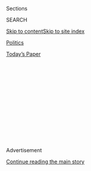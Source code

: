 <div id="app">

<div>

<div>

<div>

<div class="NYTAppHideMasthead css-1q2w90k e1suatyy0">

<div class="section css-ui9rw0 e1suatyy2">

<div class="css-eph4ug er09x8g0">

<div class="css-6n7j50">

</div>

<span class="css-1dv1kvn">Sections</span>

<div class="css-10488qs">

<span class="css-1dv1kvn">SEARCH</span>

</div>

[Skip to content](#site-content)[Skip to site
index](#site-index)

</div>

<div id="masthead-section-label" class="css-1wr3we4 eaxe0e00">

[Politics](https://www.nytimes3xbfgragh.onion/section/politics)

</div>

<div class="css-10698na e1huz5gh0">

</div>

</div>

<div id="masthead-bar-one" class="section hasLinks css-15hmgas e1csuq9d3">

<div class="css-uqyvli e1csuq9d0">

</div>

<div class="css-1uqjmks e1csuq9d1">

</div>

<div class="css-9e9ivx">

[](https://myaccount.nytimes3xbfgragh.onion/auth/login?response_type=cookie&client_id=vi)

</div>

<div class="css-1bvtpon e1csuq9d2">

[Today’s
Paper](https://www.nytimes3xbfgragh.onion/section/todayspaper)

</div>

</div>

</div>

</div>

<div data-aria-hidden="false">

<div id="site-content" data-role="main">

<div>

<div class="css-1aor85t" style="opacity:0.000000001;z-index:-1;visibility:hidden">

<div class="css-1hqnpie">

<div class="css-epjblv">

<span class="css-17xtcya">[Politics](/section/politics)</span><span class="css-x15j1o">|</span><span class="css-fwqvlz">Trump
Signs Landmark Land Conservation
Bill</span>

</div>

<div class="css-k008qs">

<div class="css-1iwv8en">

<span class="css-18z7m18"></span>

<div>

</div>

</div>

<span class="css-1n6z4y">https://nyti.ms/39WazO5</span>

<div class="css-1705lsu">

<div class="css-4xjgmj">

<div class="css-4skfbu" data-role="toolbar" data-aria-label="Social Media Share buttons, Save button, and Comments Panel with current comment count" data-testid="share-tools">

  - 
  - 
  - 
  - 
    
    <div class="css-6n7j50">
    
    </div>

  - 

</div>

</div>

</div>

</div>

</div>

</div>

<div id="NYT_TOP_BANNER_REGION" class="css-13pd83m">

</div>

<div id="top-wrapper" class="css-1sy8kpn">

<div id="top-slug" class="css-l9onyx">

Advertisement

</div>

[Continue reading the main
story](#after-top)

<div class="ad top-wrapper" style="text-align:center;height:100%;display:block;min-height:250px">

<div id="top" class="place-ad" data-position="top" data-size-key="top">

</div>

</div>

<div id="after-top">

</div>

</div>

<div>

<div id="sponsor-wrapper" class="css-1hyfx7x">

<div id="sponsor-slug" class="css-19vbshk">

Supported by

</div>

[Continue reading the main
story](#after-sponsor)

<div id="sponsor" class="ad sponsor-wrapper" style="text-align:center;height:100%;display:block">

</div>

<div id="after-sponsor">

</div>

</div>

<div class="css-186x18t">

</div>

<div class="css-1vkm6nb ehdk2mb0">

# Trump Signs Landmark Land Conservation Bill

</div>

The bipartisan Great American Outdoors Act guarantees funding for
federal land use efforts. The president claimed credit for Republicans.

<div class="css-79elbk" data-testid="photoviewer-wrapper">

<div class="css-z3e15g" data-testid="photoviewer-wrapper-hidden">

</div>

<div class="css-1a48zt4 ehw59r15" data-testid="photoviewer-children">

![<span class="css-16f3y1r e13ogyst0" data-aria-hidden="true">“From an
environmental standpoint and from just the beauty of our country
standpoint, there hasn’t been anything like this since Teddy Roosevelt,
I suspect,” President Trump said at a bill-signing ceremony at the White
House on
Tuesday.</span><span class="css-cnj6d5 e1z0qqy90" itemprop="copyrightHolder"><span class="css-1ly73wi e1tej78p0">Credit...</span><span><span>Doug
Mills/The New York
Times</span></span></span>](https://static01.graylady3jvrrxbe.onion/images/2020/08/04/us/politics/04dc-conserve/04dc-conserve-articleLarge.jpg?quality=75&auto=webp&disable=upscale)

</div>

</div>

<div class="css-18e8msd">

<div class="css-vp77d3 epjyd6m0">

<div class="css-hus3qt ey68jwv0" data-aria-hidden="true">

[![Annie
Karni](https://static01.graylady3jvrrxbe.onion/images/2019/02/05/multimedia/author-annie-karni/author-annie-karni-thumbLarge.png
"Annie Karni")](https://www.nytimes3xbfgragh.onion/by/annie-karni)

</div>

<div class="css-1baulvz">

By [<span class="css-1baulvz last-byline" itemprop="name">Annie
Karni</span>](https://www.nytimes3xbfgragh.onion/by/annie-karni)

</div>

</div>

  - 
    
    <div class="css-ld3wwf e16638kd2">
    
    Aug. 4,
    2020
    
    </div>

  - 
    
    <div class="css-4xjgmj">
    
    <div class="css-d8bdto" data-role="toolbar" data-aria-label="Social Media Share buttons, Save button, and Comments Panel with current comment count" data-testid="share-tools">
    
      - 
      - 
      - 
      - 
        
        <div class="css-6n7j50">
        
        </div>
    
      - 
    
    </div>
    
    </div>

</div>

</div>

<div class="section meteredContent css-1r7ky0e" name="articleBody" itemprop="articleBody">

<div class="css-1fanzo5 StoryBodyCompanionColumn">

<div class="css-53u6y8">

WASHINGTON — President Trump on Tuesday signed into law the Great
American Outdoors Act, a measure with broad bipartisan support that
guarantees maximum annual funding for a federal program to acquire and
preserve land for public use.

Mr. Trump — who has
[exited](https://www.nytimes3xbfgragh.onion/2019/11/04/climate/trump-paris-agreement-climate.html)
the Paris Agreement on climate change, [loosened
restrictions](https://www.nytimes3xbfgragh.onion/2020/06/04/climate/trump-environment-coronavirus.html)
on toxic air pollution and removed climate change from a list of
national security threats — heralded the new law as a groundbreaking
environmental achievement that he deserved credit for.

“From an environmental standpoint and from just the beauty of our
country standpoint, there hasn’t been anything like this since Teddy
Roosevelt, I suspect,” he said at a bill-signing ceremony at the White
House.

“At some point, they’ll have to start thinking about the Republican
Party and all of the incredible things we’ve done on conservation and
many other fronts,” Mr. Trump said.

</div>

</div>

<div class="css-1fanzo5 StoryBodyCompanionColumn">

<div class="css-53u6y8">

The act, which allocates $900 million a year to the Land and Water
Conservation Fund and provides up to $9.5 billion over five years to
begin clearing up a maintenance backlog at national parks, was approved
on a 310-to-107 vote in the House. It was introduced last year by
Representative John Lewis, the Georgia Democrat and civil rights leader
who [passed
away](https://www.nytimes3xbfgragh.onion/2020/07/17/us/john-lewis-dead.html)
last month.

But no Democrats were invited to the signing ceremony, which was
attended by six Republican senators and three Republican congressmen, in
addition to senior administration officials. Mr. Trump did not mention
Mr. Lewis or any of his Democratic colleagues in his remarks.

When asked why Democrats were not invited or acknowledged, Kayleigh
McEnany, the White House press secretary, said that “the only thing
we’re recognizing about congressional Democrats right now is how
appalling it is that there are Americans going who are going without
paychecks because they refuse to partner with Martha McSally,
Republicans and the president to make sure those payments go out."

Ms. McEnany was referring to the [stalemate on Capitol
Hill](https://www.nytimes3xbfgragh.onion/2020/08/04/us/politics/coronavirus-recovery-plan-negotiations.html)
between Republicans, including Ms. McSally of Arizona, and Democrats as
they negotiate another round of federal aid to address the coronavirus
pandemic.

Mr. Trump was [persuaded to support the
bill](https://www.nytimes3xbfgragh.onion/2020/07/22/us/politics/land-water-conservation-fund.html)
by two Senate Republicans from Western states — Senator Cory Gardner of
Colorado and Senator Steve Daines of Montana — who are facing tough
re-election battles and saw the measure as helpful to their states and
their electoral chances. Mr. Daines and Mr. Gardner met with the
president last year and told him that signing the measure would give him
a significant conservation legacy.

</div>

</div>

<div class="css-1fanzo5 StoryBodyCompanionColumn">

<div class="css-53u6y8">

“That was a meeting that took place, and within about a minute, I was
convinced,” Mr. Trump said on Tuesday. “And I wasn’t at all convinced
before I walked in.”

Even as he tried to bill himself as an environmentalist with a legacy
that would rival Mr. Roosevelt’s, the president also demonstrated a lack
of familiarity with one of the country’s most famous national parks.

He [bungled the
pronunciation](https://www.nytimes3xbfgragh.onion/video/us/100000007272140/trump-stumbles-over-yosemite.html)
of Yosemite National Park in California, referring to it as “yo Semites"
as he read from his prepared remarks, creating an instant viral moment
that was mocked online by the Democratic National Committee.

And on the same day that Mr. Trump signed the measure, his eldest son,
Donald Trump Jr., and Nick Ayers, a former chief of staff to Vice
President Mike Pence, [publicly expressed their
opposition](https://twitter.com/DonaldJTrumpJr/status/1290723762523045888)
to the administration’s longtime efforts to open the Pebble Mine, a
large gold and copper mine in Alaska.

Trump officials concluded last month that opening the mine would not
pose serious environmental risks, a reversal of the Obama
administration’s position. Mr. Ayers and the president’s son wrote on
Twitter that they wanted Mr. Trump to direct the Environmental
Protection Agency to block the Pebble Mine opening.

</div>

</div>

<div>

</div>

</div>

<div>

</div>

<div>

</div>

<div>

</div>

<div>

<div id="bottom-wrapper" class="css-1ede5it">

<div id="bottom-slug" class="css-l9onyx">

Advertisement

</div>

[Continue reading the main
story](#after-bottom)

<div id="bottom" class="ad bottom-wrapper" style="text-align:center;height:100%;display:block;min-height:90px">

</div>

<div id="after-bottom">

</div>

</div>

</div>

</div>

</div>

## Site Index

<div>

</div>

## Site Information Navigation

  - [© <span>2020</span> <span>The New York Times
    Company</span>](https://help.nytimes3xbfgragh.onion/hc/en-us/articles/115014792127-Copyright-notice)

<!-- end list -->

  - [NYTCo](https://www.nytco.com/)
  - [Contact
    Us](https://help.nytimes3xbfgragh.onion/hc/en-us/articles/115015385887-Contact-Us)
  - [Work with us](https://www.nytco.com/careers/)
  - [Advertise](https://nytmediakit.com/)
  - [T Brand Studio](http://www.tbrandstudio.com/)
  - [Your Ad
    Choices](https://www.nytimes3xbfgragh.onion/privacy/cookie-policy#how-do-i-manage-trackers)
  - [Privacy](https://www.nytimes3xbfgragh.onion/privacy)
  - [Terms of
    Service](https://help.nytimes3xbfgragh.onion/hc/en-us/articles/115014893428-Terms-of-service)
  - [Terms of
    Sale](https://help.nytimes3xbfgragh.onion/hc/en-us/articles/115014893968-Terms-of-sale)
  - [Site
    Map](https://spiderbites.nytimes3xbfgragh.onion)
  - [Help](https://help.nytimes3xbfgragh.onion/hc/en-us)
  - [Subscriptions](https://www.nytimes3xbfgragh.onion/subscription?campaignId=37WXW)

</div>

</div>

</div>

</div>
